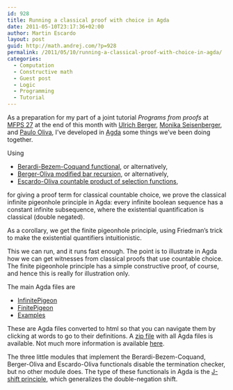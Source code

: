 ```yaml
---
id: 928
title: Running a classical proof with choice in Agda
date: 2011-05-10T23:17:36+02:00
author: Martin Escardo
layout: post
guid: http://math.andrej.com/?p=928
permalink: /2011/05/10/running-a-classical-proof-with-choice-in-agda/
categories:
  - Computation
  - Constructive math
  - Guest post
  - Logic
  - Programming
  - Tutorial
---
```

As a preparation for my part of a joint tutorial _Programs from proofs_ at [MFPS 27](http://129.81.170.14/~mfps/MFPS27/MFPS_XXVII.html) at the end of this month with [Ulrich Berger](http://www.cs.swan.ac.uk/~csulrich/), [Monika Seisenberger](http://www.cs.swan.ac.uk/~csmona/), and [Paulo Oliva](http://www.eecs.qmul.ac.uk/~pbo/), I&#8217;ve developed in [Agda](http://wiki.portal.chalmers.se/agda/pmwiki.php) some things we&#8217;ve been doing together.

Using

  * [Berardi-Bezem-Coquand functional](http://projecteuclid.org/DPubS?service=UI&version=1.0&verb=Display&handle=euclid.jsl/1183745524)<a>, or alternatively,</a>
  * [Berger-Oliva modified bar recursion](http://journals.cambridge.org/action/displayAbstract?fromPage=online&aid=439279&fulltextType=RA&fileId=S0960129506005093), or alternatively,
  * [Escardo-Oliva countable product of selection functions](http://journals.cambridge.org/action/displayAbstract?fromPage=online&aid=7423096&fulltextType=RA&fileId=S0960129509990351),

for giving a proof term for classical countable choice, we prove the classical infinite pigeonhole principle in Agda: every infinite boolean sequence has a constant infinite subsequence, where the existential quantification is classical (double negated).

As a corollary, we get the finite pigeonhole principle, using Friedman&#8217;s trick to make the existential quantifiers intuitionistic.

This we can run, and it runs fast enough. The point is to illustrate in Agda how we can get witnesses from classical proofs that use countable choice. The finite pigeonhole principle has a simple constructive proof, of course, and hence this is really for illustration only.

The main Agda files are

  * [InfinitePigeon](http://www.cs.bham.ac.uk/~mhe/pigeon/html/InfinitePigeon.html)
  * [FinitePigeon](http://www.cs.bham.ac.uk/~mhe/pigeon/html/FinitePigeon.html)
  * [Examples](http://www.cs.bham.ac.uk/~mhe/pigeon/html/Examples.html)

These are Agda files converted to html so that you can navigate them by clicking at words to go to their definitions. A [zip file](http://www.cs.bham.ac.uk/~mhe/pigeon/Pigeon.zip) with all Agda files is available. Not much more information is available [here](http://www.cs.bham.ac.uk/~mhe/pigeon/).

The three little modules that implement the Berardi-Bezem-Coquand, Berger-Oliva and Escardo-Oliva functionals disable the termination checker, but no other module does. The type of these functionals in Agda is the [J-shift principle](http://portal.acm.org/citation.cfm?id=1876437), which generalizes the double-negation shift.